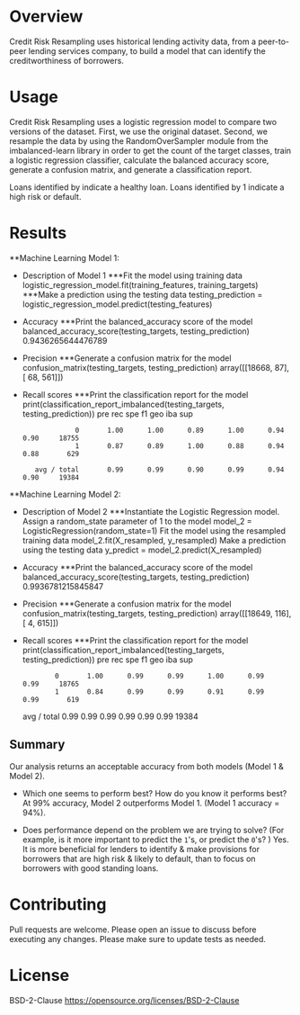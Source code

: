 # Overview

Credit Risk Resampling uses historical lending activity data, from a peer-to-peer lending services company, to build a model that can identify the creditworthiness of borrowers.

# Usage

Credit Risk Resampling uses a logistic regression model to compare two versions of the dataset. First, we use the original dataset. Second, we resample the data by using the RandomOverSampler module from the imbalanced-learn library in order to get the count of the target classes, train a logistic regression classifier, calculate the balanced accuracy score, generate a confusion matrix, and generate a classification report.

Loans identified by indicate a healthy loan. Loans identified by 1 indicate a high risk or default. 

# Results

**Machine Learning Model 1:

  * Description of Model 1
    ***Fit the model using training data 
       logistic_regression_model.fit(training_features, training_targets)
    ***Make a prediction using the testing data
      testing_prediction = logistic_regression_model.predict(testing_features)
  * Accuracy
    ***Print the balanced_accuracy score of the model
       balanced_accuracy_score(testing_targets, testing_prediction)
       0.9436265644476789
  * Precision
    ***Generate a confusion matrix for the model
       confusion_matrix(testing_targets, testing_prediction)
       array([[18668,    87],
              [   68,   561]])
  * Recall scores
    ***Print the classification report for the model
       print(classification_report_imbalanced(testing_targets, testing_prediction))
                              pre       rec       spe        f1       geo       iba       sup

                     0       1.00      1.00      0.89      1.00      0.94      0.90     18755
                     1       0.87      0.89      1.00      0.88      0.94      0.88       629

           avg / total       0.99      0.99      0.90      0.99      0.94      0.90     19384

**Machine Learning Model 2:

  * Description of Model 2 
    ***Instantiate the Logistic Regression model. Assign a random_state parameter of 1 to the model
       model_2 = LogisticRegression(random_state=1)
       Fit the model using the resampled training data
       model_2.fit(X_resampled, y_resampled)
       Make a prediction using the testing data
       y_predict = model_2.predict(X_resampled)
  * Accuracy
    ***Print the balanced_accuracy score of the model 
       balanced_accuracy_score(testing_targets, testing_prediction)
       0.9936781215845847
  * Precision
    ***Generate a confusion matrix for the model
       confusion_matrix(testing_targets, testing_prediction)
       array([[18649,   116],
              [    4,   615]])
  * Recall scores
    ***Print the classification report for the model
       print(classification_report_imbalanced(testing_targets, testing_prediction))
                         pre       rec       spe        f1       geo       iba       sup

                0       1.00      0.99      0.99      1.00      0.99      0.99     18765
                1       0.84      0.99      0.99      0.91      0.99      0.99       619

      avg / total       0.99      0.99      0.99      0.99      0.99      0.99     19384

## Summary

Our analysis returns an acceptable accuracy from both models (Model 1 & Model 2). 

* Which one seems to perform best? How do you know it performs best?
  At 99% accuracy, Model 2 outperforms Model 1. (Model 1 accuracy = 94%).
  
* Does performance depend on the problem we are trying to solve? (For example, is it more important to predict the `1`'s, or predict the `0`'s? )
  Yes. It is more beneficial for lenders to identify & make provisions for borrowers that are high risk & likely to default, 
  than to focus on borrowers with good standing loans.

# Contributing

Pull requests are welcome. Please open an issue to discuss before executing any changes.
Please make sure to update tests as needed.

# License
BSD-2-Clause https://opensource.org/licenses/BSD-2-Clause
